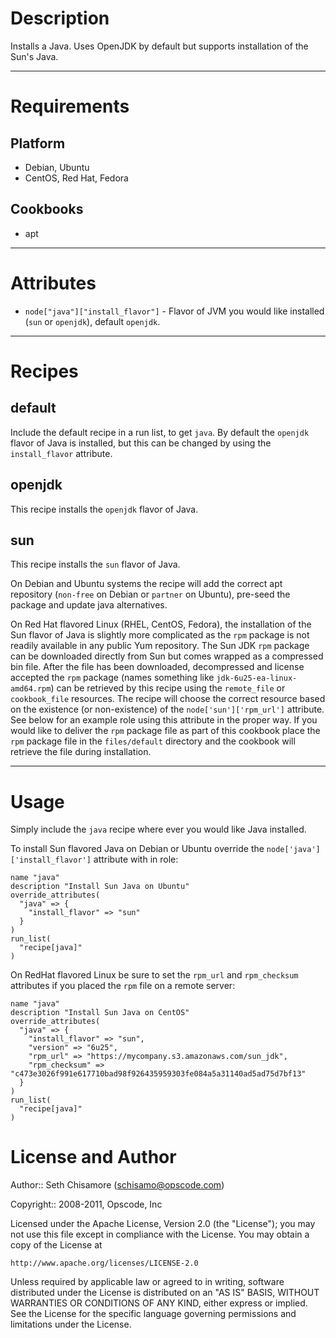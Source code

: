 Description
===========

Installs a Java. Uses OpenJDK by default but supports installation of the Sun's Java.

---
Requirements
============

Platform
--------

* Debian, Ubuntu
* CentOS, Red Hat, Fedora

Cookbooks
---------

* apt

---
Attributes
==========

* `node["java"]["install_flavor"]` - Flavor of JVM you would like installed (`sun` or `openjdk`), default `openjdk`.

---
Recipes
=======

default
-------

Include the default recipe in a run list, to get `java`.  By default the `openjdk` flavor of Java is installed, but this can be changed by using the `install_flavor` attribute.

openjdk
-------

This recipe installs the `openjdk` flavor of Java.

sun
---

This recipe installs the `sun` flavor of Java.

On Debian and Ubuntu systems the recipe will add the correct apt repository (`non-free` on Debian or `partner` on Ubuntu), pre-seed the package and update java alternatives.

On Red Hat flavored Linux (RHEL, CentOS, Fedora), the installation of the Sun flavor of Java is slightly more complicated as the `rpm` package is not readily available in any public Yum repository.  The Sun JDK `rpm` package can be downloaded directly from Sun but comes wrapped as a compressed bin file.  After the file has been downloaded, decompressed and license accepted the `rpm` package (names something like `jdk-6u25-ea-linux-amd64.rpm`) can be retrieved by this recipe using the `remote_file` or `cookbook_file` resources.  The recipe will choose the correct resource based on the existence (or non-existence) of the `node['sun']['rpm_url']` attribute.  See below for an example role using this attribute in the proper way.  If you would like to deliver the `rpm` package file as part of this cookbook place the `rpm` package file in the `files/default` directory and the cookbook will retrieve the file during installation.

---
Usage
=====

Simply include the `java` recipe where ever you would like Java installed.

To install Sun flavored Java on Debian or Ubuntu override the `node['java']['install_flavor']` attribute with in role:

    name "java"
    description "Install Sun Java on Ubuntu"
    override_attributes(
      "java" => {
        "install_flavor" => "sun"
      }
    )
    run_list(
      "recipe[java]"
    )

On RedHat flavored Linux be sure to set the `rpm_url` and `rpm_checksum` attributes if you placed the `rpm` file on a remote server:

    name "java"
    description "Install Sun Java on CentOS"
    override_attributes(
      "java" => {
        "install_flavor" => "sun",
        "version" => "6u25",
        "rpm_url" => "https://mycompany.s3.amazonaws.com/sun_jdk",
        "rpm_checksum" => "c473e3026f991e617710bad98f926435959303fe084a5a31140ad5ad75d7bf13"
      }
    )
    run_list(
      "recipe[java]"
    )

License and Author
==================

Author:: Seth Chisamore (<schisamo@opscode.com>)

Copyright:: 2008-2011, Opscode, Inc

Licensed under the Apache License, Version 2.0 (the "License");
you may not use this file except in compliance with the License.
You may obtain a copy of the License at

    http://www.apache.org/licenses/LICENSE-2.0

Unless required by applicable law or agreed to in writing, software
distributed under the License is distributed on an "AS IS" BASIS,
WITHOUT WARRANTIES OR CONDITIONS OF ANY KIND, either express or implied.
See the License for the specific language governing permissions and
limitations under the License.

